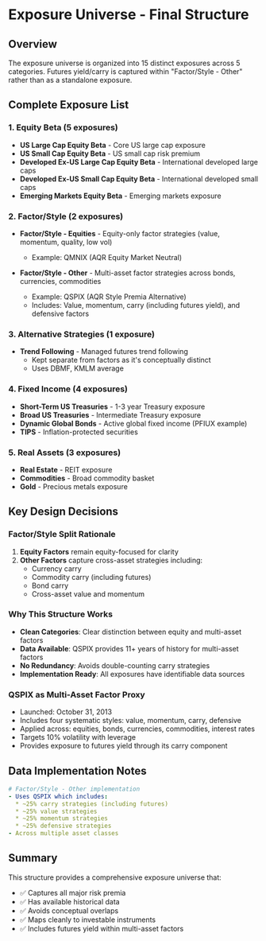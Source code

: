 # Exposure Universe - Final Structure

## Overview
The exposure universe is organized into 15 distinct exposures across 5 categories. Futures yield/carry is captured within "Factor/Style - Other" rather than as a standalone exposure.

## Complete Exposure List

### 1. Equity Beta (5 exposures)
- **US Large Cap Equity Beta** - Core US large cap exposure
- **US Small Cap Equity Beta** - US small cap risk premium
- **Developed Ex-US Large Cap Equity Beta** - International developed large caps
- **Developed Ex-US Small Cap Equity Beta** - International developed small caps
- **Emerging Markets Equity Beta** - Emerging markets exposure

### 2. Factor/Style (2 exposures)
- **Factor/Style - Equities** - Equity-only factor strategies (value, momentum, quality, low vol)
  - Example: QMNIX (AQR Equity Market Neutral)
  
- **Factor/Style - Other** - Multi-asset factor strategies across bonds, currencies, commodities
  - Example: QSPIX (AQR Style Premia Alternative)
  - Includes: Value, momentum, carry (including futures yield), and defensive factors

### 3. Alternative Strategies (1 exposure)
- **Trend Following** - Managed futures trend following
  - Kept separate from factors as it's conceptually distinct
  - Uses DBMF, KMLM average

### 4. Fixed Income (4 exposures)
- **Short-Term US Treasuries** - 1-3 year Treasury exposure
- **Broad US Treasuries** - Intermediate Treasury exposure
- **Dynamic Global Bonds** - Active global fixed income (PFIUX example)
- **TIPS** - Inflation-protected securities

### 5. Real Assets (3 exposures)
- **Real Estate** - REIT exposure
- **Commodities** - Broad commodity basket
- **Gold** - Precious metals exposure

## Key Design Decisions

### Factor/Style Split Rationale
1. **Equity Factors** remain equity-focused for clarity
2. **Other Factors** capture cross-asset strategies including:
   - Currency carry
   - Commodity carry (including futures)
   - Bond carry
   - Cross-asset value and momentum

### Why This Structure Works
- **Clean Categories**: Clear distinction between equity and multi-asset factors
- **Data Available**: QSPIX provides 11+ years of history for multi-asset factors
- **No Redundancy**: Avoids double-counting carry strategies
- **Implementation Ready**: All exposures have identifiable data sources

### QSPIX as Multi-Asset Factor Proxy
- Launched: October 31, 2013
- Includes four systematic styles: value, momentum, carry, defensive
- Applied across: equities, bonds, currencies, commodities, interest rates
- Targets 10% volatility with leverage
- Provides exposure to futures yield through its carry component

## Data Implementation Notes

```yaml
# Factor/Style - Other implementation
- Uses QSPIX which includes:
  * ~25% carry strategies (including futures)
  * ~25% value strategies
  * ~25% momentum strategies  
  * ~25% defensive strategies
- Across multiple asset classes
```

## Summary
This structure provides a comprehensive exposure universe that:
- ✅ Captures all major risk premia
- ✅ Has available historical data
- ✅ Avoids conceptual overlaps
- ✅ Maps cleanly to investable instruments
- ✅ Includes futures yield within multi-asset factors
